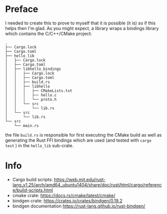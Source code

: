 # Preface 
I needed to create this to prove to myself that it is possible (it is) so if this helps then I'm glad. As you might expect, a library 
wraps a bindings library which contains the C/C++/CMake project: 

```
.
├── Cargo.lock
├── Cargo.toml
├── hello_lib
│   ├── Cargo.lock
│   ├── Cargo.toml
│   ├── libhello_bindings
│   │   ├── Cargo.lock
│   │   ├── Cargo.toml
│   │   ├── build.rs
│   │   ├── libhello
│   │   │   ├── CMakeLists.txt
│   │   │   ├── hello.c
│   │   │   └── proto.h
│   │   └── src
│   │       └── lib.rs
│   └── src
│       └── lib.rs
└── src
    └── main.rs
```

the file `build.rs` is responsible for first executing the CMake build as well as generating the Rust FFI bindings which are used (and tested with `cargo test` ) 
in the `hello_lib` sub-crate.


# Info 
- Cargo build scripts: https://web.mit.edu/rust-lang_v1.25/arch/amd64_ubuntu1404/share/doc/rust/html/cargo/reference/build-scripts.html
- cmake crate: https://docs.rs/cmake/latest/cmake/
- bindgen crate: https://crates.io/crates/bindgen/0.19.2
- bindgen documentation https://rust-lang.github.io/rust-bindgen/
